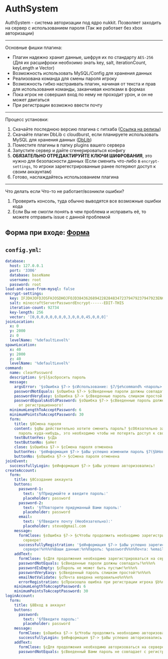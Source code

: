 # AuthSystem

AuthSystem - система авторизации под ядро nukkit. Позволяет заходить на сервер с использованием пароля (Так же работает без xbox авторизации)

---

Основные фишки плагина:
- Плагин надежно хранит данные, шефруя их по стандарту `AES-256` (Для их расшифроки необхоимо знать key, salt, iterationCount, keyLength и Vector)
- Возможность использовать MySQL/Config для хранения данных
- Реализована команда для смены пароля игроку
- Возможность гибко настраивать плагин, начиная от текста и прав для использования команды, заканчивая кнопками в формах
- Пока игрок не совершил вход по нему не проходит урон, и он не может двигаться
- При регистрации возможно ввести почту

---

Процесс установки:
1. Скачайте последнюю версию плагина с гитхаба ([Ссылка на релизы](https://github.com/Toper9636/AuthSystem/releases/))
2. Скачайте плагин DbLib с cloudburst, если планируете использовать MySQL для хранения данных ([DbLib](https://cloudburstmc.org/resources/dblib.12/))
3. Поместите плагины в папку plugins вашего сервера
4. Запустите сервер и дайте сгенерироваться конфигу
5. **ОБЯЗАТЕЛЬНО ОТРЕДАКТИРУЙТЕ КЛЮЧИ ШИФРОВАНИЯ**, это нужно для безопасности данных (Если сменить что-либо в `encrypt-settings`, то игроки зарегестрированные ранее потеряют доступ к своим аккаунтам)
6. Готово, наслаждайтесь использованием плагина

---

Что делать если Что-то не работает/возникли ошибки?
1. Проверить консоль, туда обычно выводятся все возможные ошибки кода
2. Если Вы не смогли понять в чем проблема и исправить её, то можете отправить issue с данной проблемой

## Форма при входе: [Форма](https://github.com/Toper9636/AuthSystem/assets/102699826/94865df0-102e-4ab0-8086-72b53820ab93)

## `config.yml`:
```yaml
database:
  host: 127.0.0.1
  port: '3306'
  database: baseName
  username: root
  password: root
load-and-save-from-mysql: false
encrypt-settings:
  key: IFJDHJOFDJOSFHJOSDHOJFOJD384362689422828483472379479237947923ENCRYPTPASSWORD3493927943790279043792794------EDIT-THIS
  salt: minecraftServerPasswordEncrypt------EDIT-THIS
  iteration-count: 92734
  key-length: 256
  vector: '[0,0,0,0,0,0,0,0,3,0,0,0,45,0,0,0]'
joinLocation:
  x: 0
  y: 2000
  z: 0
  levelName: '%defaultLevel%'
spawnLocation:
  x: 40
  y: 2000
  z: 40
  levelName: '%defaultLevel%'
command:
  name: clearPassword
  description: §r§l§aсбросить пароль
  message:
    argsError: '§sОшибка §7-> §cИспользование: §7/§e%command% <пароль> <повтор пароля>'
    passwordNotEquals: §sОшибка §7-> §cВведенные пароли должны совпадать!
    passwordVeryEasy: §sОшибка §7-> §cВведенные пароль слишком простой!
    passwordEqualsAsOldPassword: §sОшибка §7-> §cВведенные пароль должен отличаться
      от регистрационного!
  minimumLengthToAcceptPassword: 6
  minimumPointsToAcceptPassword: 30
  form:
    title: §8Смена пароля
    content: §qВы действительно хотите сменить пароль? §cОбязательно запишите новый
      пароль куда-нибудь, это необходимо чтобы не потерять доступ к своему аккаунту!
    textButtonYes: §cДа
    textButtonNo: §aНет
    close: §sОшибка §7-> §cСмена пароля отменена
    buttonYes: '§eИнформация §7-> §aВы успешно изменили пароль §7(§bНовый пароль:  %password%§7)§a!'
    buttonNo: §sОшибка §7-> §cСмена пароля отменена
joinEvent:
  successfullyLogin: §eИнформация §7-> §aВы успешно авторизовались!
createAccount:
  form:
    title: §8Создание аккаунта
    buttons:
      password-1:
        text: '§fПридумайте и введите пароль:'
        placeholder: password
      password-2:
        text: '§fПовторите придуманный Вами пароль:'
        placeholder: password
      email:
        text: '§fВведите почту (Необязательно):'
        placeholder: steve@gmail.com
    message:
      formClose: §sОшибка §7-> §cЧтобы продолжить необходимо зарегистрироваться на
        сервере!
      successfullyRegistration: '§eИнформация §7-> §aВы успешно зарегистрированы на
        сервере!%n%%n%Ваши данные:%n%Пароль: %password%%n%Почта: %email%%n%Ip: %maskedIp%'
    addText:
      formClose: §cДля продолжения необходимо зарегистрироваться на сервере!%n%%n%
      passwordNotEquals: §cВведенные пароли должны совпадать!%n%%n%
      passwordIsEmpty: §cПароль не может быть пустым!%n%%n%
      passwordVeryEasy: §cВведенный пароль слишком простой!%n%%n%
      emailNotValidate: §cПочта введена неправильно%n%%n%
      errorRegistration: §cПроизошла ошибка при регистрации игрока §b%name%§c!%n%%n%
    minimumLengthToAcceptPassword: 6
    minimumPointsToAcceptPassword: 30
loginAccount:
  form:
    title: §8Вход в аккаунт
    buttons:
      password:
        text: '§fВведите пароль:'
        placeholder: password
    message:
      formClose: §sОшибка §7-> §cЧтобы продолжить необходимо авторизоваться на сервере!
      successfullyLogin: §eИнформация §7-> §aВы успешно авторизовались!
    addText:
      formClose: §cДля продолжения необходимо авторизоваться на сервере!%n%%n%
      passwordNotEquals: §cВведенный Вами пароль не совпадает с регистрационным паролем!%n%%n%

```